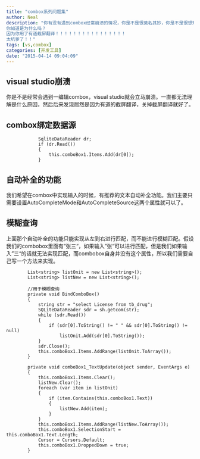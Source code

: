 ```yaml
---
title: "combox系列问题集"
author: Neal
description: "你有没有遇到combox经常崩溃的情况，你是不是很莫名其妙，你是不是很想知道为什么，你是不是很无语，你是不是很纠结？ 
你知道是为什么吗？ 
因为你用了有道截屏翻译！！！！！！！！！！！！！！！！ 
太坑爹了！！"
tags: [vs,combox]
categories: [开发工具]
date: "2015-04-14 09:04:09"
---
```



visual studio崩溃
---------------

你是不是经常会遇到一编辑combox，visual studio就会立马崩溃。一直都无法理解是什么原因，然后后来发现居然是因为有道的截屏翻译，关掉截屏翻译就好了。

combox绑定数据源
-----------

 

```
            SqliteDataReader dr;
            if (dr.Read())
            {
                this.comboBox1.Items.Add(dr[0]);
            }
```

自动补全的功能
-------

 我们希望在combox中实现输入的时候，有推荐的文本自动补全功能。我们主要只需要设置AutoCompleteMode和AutoCompleteSource这两个属性就可以了。
 
## 模糊查询 ##
上面那个自动补全的功能只能实现从左到右进行匹配，而不能进行模糊匹配。假设我们的combobox里面有“张三“，如果输入”张“可以进行匹配，但是我们如果输入”三“的话就无法实现匹配，而combobox自身并没有这个属性，所以我们需要自己写一个方法来实现。

```
        List<string> listOnit = new List<string>();
        List<string> listNew = new List<string>();
        
        //用于模糊查询
        private void BindComboBox()
        {
            string str = "select License from tb_drug";
            SQLiteDataReader sdr = sh.getcom(str);
            while (sdr.Read())
            {
                if (sdr[0].ToString() != " " && sdr[0].ToString() != null)
                    listOnit.Add(sdr[0].ToString());               
            }
            sdr.Close();
            this.comboBox1.Items.AddRange(listOnit.ToArray());
        }

        private void comboBox1_TextUpdate(object sender, EventArgs e)
        {
            this.comboBox1.Items.Clear();
            listNew.Clear();
            foreach (var item in listOnit)
            {
                if (item.Contains(this.comboBox1.Text))
                {
                    listNew.Add(item);
                }
            }
            this.comboBox1.Items.AddRange(listNew.ToArray());
            this.comboBox1.SelectionStart = this.comboBox1.Text.Length;
            Cursor = Cursors.Default;
            this.comboBox1.DroppedDown = true;
        }
```